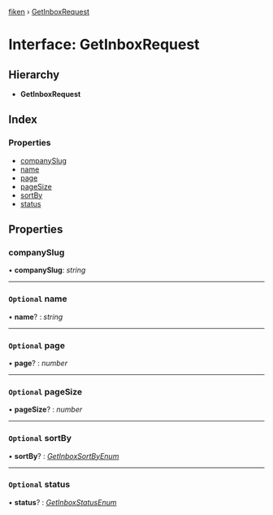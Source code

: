 [fiken](../README.md) › [GetInboxRequest](getinboxrequest.md)

# Interface: GetInboxRequest

## Hierarchy

* **GetInboxRequest**

## Index

### Properties

* [companySlug](getinboxrequest.md#companyslug)
* [name](getinboxrequest.md#optional-name)
* [page](getinboxrequest.md#optional-page)
* [pageSize](getinboxrequest.md#optional-pagesize)
* [sortBy](getinboxrequest.md#optional-sortby)
* [status](getinboxrequest.md#optional-status)

## Properties

###  companySlug

• **companySlug**: *string*

___

### `Optional` name

• **name**? : *string*

___

### `Optional` page

• **page**? : *number*

___

### `Optional` pageSize

• **pageSize**? : *number*

___

### `Optional` sortBy

• **sortBy**? : *[GetInboxSortByEnum](../enums/getinboxsortbyenum.md)*

___

### `Optional` status

• **status**? : *[GetInboxStatusEnum](../enums/getinboxstatusenum.md)*
